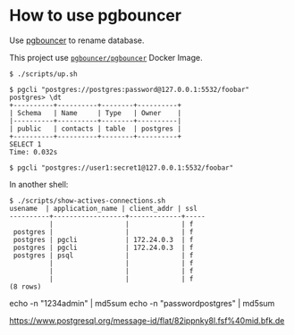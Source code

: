 # How to use pgbouncer 

Use [pgbouncer](https://www.pgbouncer.org/) to rename database.

This project use [`pgbouncer/pgbouncer`](https://gitlab.com/aztek-io/oss/containers/pgbouncer-container/) Docker Image.

```
$ ./scripts/up.sh
```

```
$ pgcli "postgres://postgres:password@127.0.0.1:5532/foobar"
postgres> \dt
+----------+----------+--------+----------+
| Schema   | Name     | Type   | Owner    |
|----------+----------+--------+----------|
| public   | contacts | table  | postgres |
+----------+----------+--------+----------+
SELECT 1
Time: 0.032s
```

```
$ pgcli "postgres://user1:secret1@127.0.0.1:5532/foobar"
```

In another shell:

```
$ ./scripts/show-actives-connections.sh
usename  | application_name | client_addr | ssl
----------+------------------+-------------+-----
          |                  |             | f
 postgres |                  |             | f
 postgres | pgcli            | 172.24.0.3  | f
 postgres | pgcli            | 172.24.0.3  | f
 postgres | psql             |             | f
          |                  |             | f
          |                  |             | f
          |                  |             | f
(8 rows)
```



echo  -n "1234admin" | md5sum
echo  -n "passwordpostgres" | md5sum


https://www.postgresql.org/message-id/flat/82ippnky8l.fsf%40mid.bfk.de